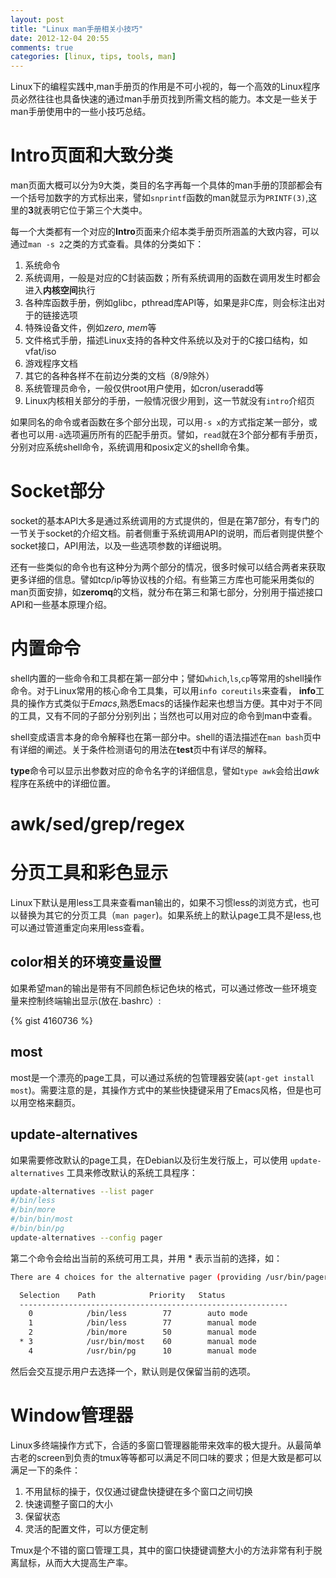```yaml
---
layout: post
title: "Linux man手册相关小技巧"
date: 2012-12-04 20:55
comments: true
categories: [linux, tips, tools, man]
---
```


Linux下的编程实践中,man手册页的作用是不可小视的，每一个高效的Linux程序员必然往往也具备快速的通过man手册页找到所需文档的能力。本文是一些关于man手册使用中的一些小技巧总结。

<!--more-->

Intro页面和大致分类
=================================
man页面大概可以分为9大类，类目的名字再每一个具体的man手册的顶部都会有一个括号加数字的方式标出来，譬如`snprintf`函数的man就显示为`PRINTF(3)`,这里的**3**就表明它位于第三个大类中。

每一个大类都有一个对应的**Intro**页面来介绍本类手册页所涵盖的大致内容，可以通过`man -s 2`之类的方式查看。具体的分类如下：

1. 系统命令  
2. 系统调用，一般是对应的C封装函数；所有系统调用的函数在调用发生时都会进入**内核空间**执行 
3. 各种库函数手册，例如glibc，pthread库API等，如果是非C库，则会标注出对于的链接选项  
4. 特殊设备文件，例如*zero*, *mem*等 
5. 文件格式手册，描述Linux支持的各种文件系统以及对于的C接口结构，如vfat/iso
6. 游戏程序文档 
7. 其它的各种各样不在前边分类的文档（8/9除外）  
8. 系统管理员命令，一般仅供root用户使用，如cron/useradd等
9. Linux内核相关部分的手册，一般情况很少用到，这一节就没有`intro`介绍页

如果同名的命令或者函数在多个部分出现，可以用`-s x`的方式指定某一部分，或者也可以用`-a`选项遍历所有的匹配手册页。譬如，`read`就在3个部分都有手册页，分别对应系统shell命令，系统调用和posix定义的shell命令集。


Socket部分
=================================
socket的基本API大多是通过系统调用的方式提供的，但是在第7部分，有专门的一节关于socket的介绍文档。前者侧重于系统调用API的说明，而后者则提供整个socket接口，API用法，以及一些选项参数的详细说明。

还有一些类似的命令也有这种分为两个部分的情况，很多时候可以结合两者来获取更多详细的信息。譬如tcp/ip等协议栈的介绍。有些第三方库也可能采用类似的man页面安排，如**zeromq**的文档，就分布在第三和第七部分，分别用于描述接口API和一些基本原理介绍。


内置命令
=================================
shell内置的一些命令和工具都在第一部分中；譬如`which`,`ls`,`cp`等常用的shell操作命令。对于Linux常用的核心命令工具集，可以用`info coreutils`来查看，
**info**工具的操作方式类似于*Emacs*,熟悉Emacs的话操作起来也想当方便。其中对于不同的工具，又有不同的子部分分别列出；当然也可以用对应的命令到man中查看。

shell变成语言本身的命令解释也在第一部分中。shell的语法描述在`man bash`页中有详细的阐述。关于条件检测语句的用法在**test**页中有详尽的解释。

**type**命令可以显示出参数对应的命令名字的详细信息，譬如`type awk`会给出*awk*程序在系统中的详细位置。

awk/sed/grep/regex
=================================


分页工具和彩色显示
=================================
Linux下默认是用less工具来查看man输出的，如果不习惯less的浏览方式，也可以替换为其它的分页工具（`man pager`)。如果系统上的默认page工具不是less,也可以通过管道重定向来用less查看。

color相关的环境变量设置
------------------------
如果希望man的输出是带有不同颜色标记色块的格式，可以通过修改一些环境变量来控制终端输出显示(放在.bashrc）:

{% gist 4160736 %}


most
------------------------
most是一个漂亮的page工具，可以通过系统的包管理器安装(`apt-get install most`)。需要注意的是，其操作方式中的某些快捷键采用了Emacs风格，但是也可以用空格来翻页。

update-alternatives
------------------------
如果需要修改默认的page工具，在Debian以及衍生发行版上，可以使用 `update-alternatives` 工具来修改默认的系统工具程序：
``` bash
update-alternatives --list pager
#/bin/less
#/bin/more
#/bin/bin/most
#/bin/bin/pg
update-alternatives --config pager
```

第二个命令会给出当前的系统可用工具，并用 * 表示当前的选择，如：

```bash
There are 4 choices for the alternative pager (providing /usr/bin/pager).

  Selection    Path            Priority   Status
  ------------------------------------------------------------
    0            /bin/less        77        auto mode
    1            /bin/less        77        manual mode
    2            /bin/more        50        manual mode
  * 3            /usr/bin/most    60        manual mode
    4            /usr/bin/pg      10        manual mode
```
然后会交互提示用户去选择一个，默认则是仅保留当前的选项。


Window管理器
=================================
Linux多终端操作方式下，合适的多窗口管理器能带来效率的极大提升。从最简单古老的screen到负责的tmux等等都可以满足不同口味的要求；但是大致是都可以满足一下的条件：

1. 不用鼠标的操于，仅仅通过键盘快捷键在多个窗口之间切换 
1. 快速调整子窗口的大小  
1. 保留状态  
1. 灵活的配置文件，可以方便定制  

Tmux是个不错的窗口管理工具，其中的窗口快捷键调整大小的方法非常有利于脱离鼠标，从而大大提高生产率。 
